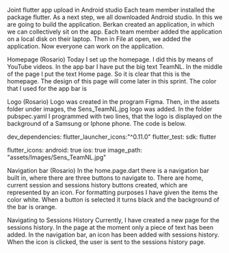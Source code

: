 Joint flutter app upload in Android studio
Each team member installed the package flutter. As a next step, we all downloaded Android studio. In this we are going to build the application. Berkan created an application, in which we can collectively sit on the app.  Each team member added the application on a local disk on their laptop. Then in File at open, we added the application. Now everyone can work on the application.

Homepage (Rosario)
Today I set up the homepage. I did this by means of YouTube videos. In the app bar I have put the big text TeamNL. In the middle of the page I put the text Home page. So it is clear that this is the homepage. The design of this page will come later in this sprint. The color that I used for the app bar is

Logo (Rosario)
Logo was created in the program Figma. Then, in the assets folder under images, the Sens_TeamNL.jpg logo was added. In the folder pubspec.yaml I programmed with two lines, that the logo is displayed on the background of a Samsung or Iphone phone. The code is below. 


dev_dependencies:
  flutter_launcher_icons:"^0.11.0"
  flutter_test:
    sdk: flutter

flutter_icons:
  android: true
  ios: true
  image_path: "assets/Images/Sens_TeamNL.jpg"

Navigation bar (Rosario)
In the home.page.dart there is a navigation bar built in, where there are three buttons to navigate to. There are home, current session and sessions history buttons created, which are represented by an icon. For formatting purposes I have given the items the color white. When a button is selected it turns black and the background of the bar is orange. 

Navigating to Sessions History
Currently, I have created a new page for the sessions history. In the page at the moment only a piece of text has been added. In the navigation bar, an icon has been added with sessions history. When the icon is clicked, the user is sent to the sessions history page.